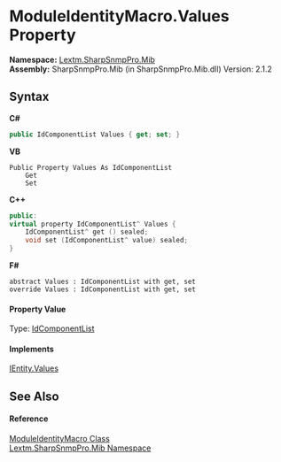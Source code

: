 # ModuleIdentityMacro.Values Property 
 

**Namespace:**&nbsp;<a href="N_Lextm_SharpSnmpPro_Mib">Lextm.SharpSnmpPro.Mib</a><br />**Assembly:**&nbsp;SharpSnmpPro.Mib (in SharpSnmpPro.Mib.dll) Version: 2.1.2

## Syntax

**C#**<br />
``` C#
public IdComponentList Values { get; set; }
```

**VB**<br />
``` VB
Public Property Values As IdComponentList
	Get
	Set
```

**C++**<br />
``` C++
public:
virtual property IdComponentList^ Values {
	IdComponentList^ get () sealed;
	void set (IdComponentList^ value) sealed;
}
```

**F#**<br />
``` F#
abstract Values : IdComponentList with get, set
override Values : IdComponentList with get, set
```


#### Property Value
Type: <a href="T_Lextm_SharpSnmpPro_Mib_IdComponentList">IdComponentList</a>

#### Implements
<a href="P_Lextm_SharpSnmpPro_Mib_IEntity_Values">IEntity.Values</a><br />

## See Also


#### Reference
<a href="T_Lextm_SharpSnmpPro_Mib_ModuleIdentityMacro">ModuleIdentityMacro Class</a><br /><a href="N_Lextm_SharpSnmpPro_Mib">Lextm.SharpSnmpPro.Mib Namespace</a><br />